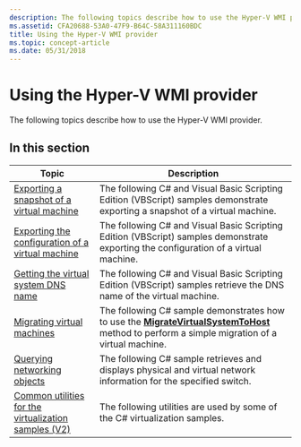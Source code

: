 ```yaml
---
description: The following topics describe how to use the Hyper-V WMI provider.
ms.assetid: CFA20688-53A0-47F9-B64C-58A311160BDC
title: Using the Hyper-V WMI provider
ms.topic: concept-article
ms.date: 05/31/2018
---
```


# Using the Hyper-V WMI provider

The following topics describe how to use the Hyper-V WMI provider.

## In this section



| Topic                                                                                                                     | Description                                                                                                                                                                                                                    |
|---------------------------------------------------------------------------------------------------------------------------|--------------------------------------------------------------------------------------------------------------------------------------------------------------------------------------------------------------------------------|
| [Exporting a snapshot of a virtual machine](exporting-virtual-machines.md)<br/>                                    | The following C# and Visual Basic Scripting Edition (VBScript) samples demonstrate exporting a snapshot of a virtual machine.<br/>                                                                                      |
| [Exporting the configuration of a virtual machine](exporting-the-configuration-of-a-virtual-machine.md)<br/>       | The following C# and Visual Basic Scripting Edition (VBScript) samples demonstrate exporting the configuration of a virtual machine.<br/>                                                                               |
| [Getting the virtual system DNS name](getting-the-virtual-system-dns-name.md)<br/>                                 | The following C# and Visual Basic Scripting Edition (VBScript) samples retrieve the DNS name of the virtual machine.<br/>                                                                                               |
| [Migrating virtual machines](importing-virtual-machines.md)<br/>                                                   | The following C# sample demonstrates how to use the [**MigrateVirtualSystemToHost**](migratevirtualsystemtohost-msvm-virtualsystemmigrationservice.md) method to perform a simple migration of a virtual machine.<br/> |
| [Querying networking objects](querying-networking-objects.md)<br/>                                                 | The following C# sample retrieves and displays physical and virtual network information for the specified switch.<br/>                                                                                                  |
| [Common utilities for the virtualization samples (V2)](common-utilities-for-the-virtualization-samples-v2.md)<br/> | The following utilities are used by some of the C# virtualization samples.<br/>                                                                                                                                         |



 

 

 




